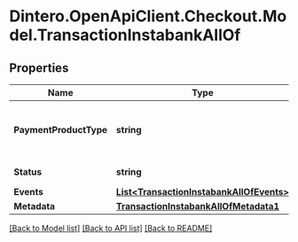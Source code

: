 # Dintero.OpenApiClient.Checkout.Model.TransactionInstabankAllOf

## Properties

Name | Type | Description | Notes
------------ | ------------- | ------------- | -------------
**PaymentProductType** | **string** | The payment product type corresponding to this transaction  | 
**Status** | **string** |  | [optional] [readonly] 
**Events** | [**List&lt;TransactionInstabankAllOfEvents&gt;**](TransactionInstabankAllOfEvents.md) |  | [optional] 
**Metadata** | [**TransactionInstabankAllOfMetadata1**](TransactionInstabankAllOfMetadata1.md) |  | [optional] 

[[Back to Model list]](../README.md#documentation-for-models) [[Back to API list]](../README.md#documentation-for-api-endpoints) [[Back to README]](../README.md)

